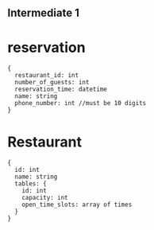 ## Intermediate 1

# reservation

```
{
  restaurant_id: int  
  number_of_guests: int
  reservation_time: datetime
  name: string
  phone_number: int //must be 10 digits
}

```

# Restaurant

```
{
  id: int
  name: string
  tables: {
    id: int
    capacity: int
    open_time_slots: array of times
  }
}

```
